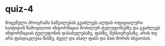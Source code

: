 # quiz-4
მოცემული პროგრამა საშუალებას გვაძლევს ალტას ოფიციალური საიტიდან წამოვიღოთ ინფორმაცია მობილურ ტელეფონებზე და გვაძლევს ინფორმაციას ტელეფონის დასახელებაზე,
ფასზე, მეხსიერებაზე, არის თუ არა ფასდაკლება მასზე, ძველ და ახალ ფასს და მათ შორის სხვაობას.
